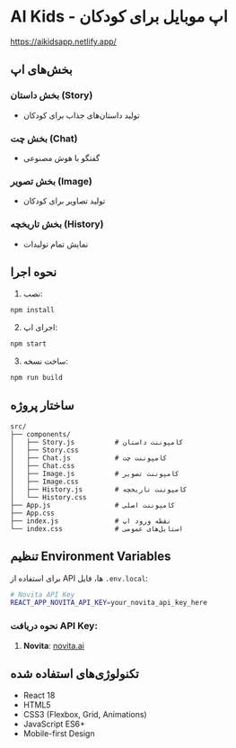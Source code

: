 # AI Kids - اپ موبایل برای کودکان

https://aikidsapp.netlify.app/


## بخش‌های اپ

###  بخش داستان (Story)
- تولید داستان‌های جذاب برای کودکان
###  بخش چت (Chat)
- گفتگو با هوش مصنوعی
### بخش تصویر (Image)
- تولید تصاویر برای کودکان
### بخش تاریخچه (History)
- نمایش تمام تولیدات



## نحوه اجرا

1. نصب:
```bash
npm install
```

2. اجرای اپ:
```bash
npm start
```

3. ساخت نسخه:
```bash
npm run build
```

## ساختار پروژه

```
src/
├── components/
│   ├── Story.js          # کامپوننت داستان
│   ├── Story.css
│   ├── Chat.js           # کامپوننت چت
│   ├── Chat.css
│   ├── Image.js          # کامپوننت تصویر
│   ├── Image.css
│   ├── History.js        # کامپوننت تاریخچه
│   └── History.css
├── App.js                # کامپوننت اصلی
├── App.css
├── index.js              # نقطه ورود اپ
└── index.css             # استایل‌های عمومی
```

## تنظیم Environment Variables

برای استفاده از API ها، فایل `.env.local`:

```bash
# Novita API Key 
REACT_APP_NOVITA_API_KEY=your_novita_api_key_here

```

### نحوه دریافت API Key:
1. **Novita**: [novita.ai](https://novita.ai)


## تکنولوژی‌های استفاده شده

- React 18
- HTML5
- CSS3 (Flexbox, Grid, Animations)
- JavaScript ES6+
- Mobile-first Design
